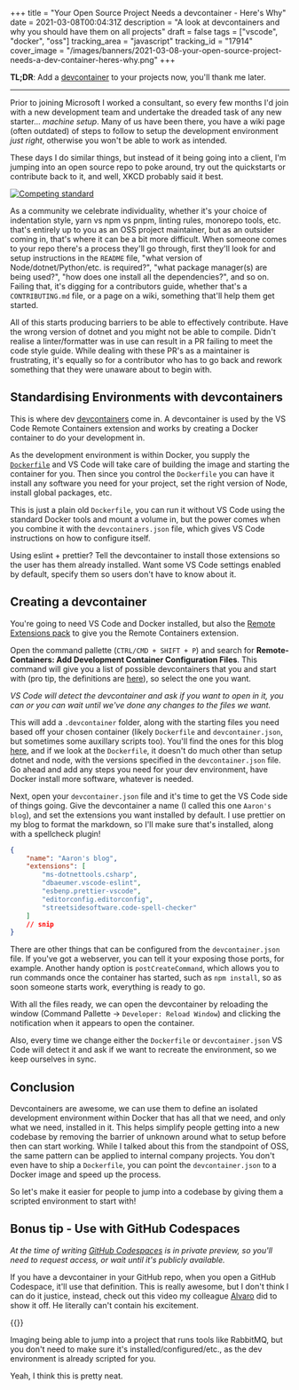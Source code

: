 +++
title = "Your Open Source Project Needs a devcontainer - Here's Why"
date = 2021-03-08T00:04:31Z
description = "A look at devcontainers and why you should have them on all projects"
draft = false
tags = ["vscode", "docker", "oss"]
tracking_area = "javascript"
tracking_id = "17914"
cover_image = "/images/banners/2021-03-08-your-open-source-project-needs-a-dev-container-heres-why.png"
+++

**TL;DR**: Add a [devcontainer](https://code.visualstudio.com/docs/remote/containers?{{<cda>}}) to your projects now, you'll thank me later.

---

Prior to joining Microsoft I worked a consultant, so every few months I'd join with a new development team and undertake the dreaded task of any new starter... _machine setup_. Many of us have been there, you have a wiki page (often outdated) of steps to follow to setup the development environment _just right_, otherwise you won't be able to work as intended.

These days I do similar things, but instead of it being going into a client, I'm jumping into an open source repo to poke around, try out the quickstarts or contribute back to it, and well, XKCD probably said it best.

[![Competing standard](https://imgs.xkcd.com/comics/standards.png)](https://xkcd.com/927/)

As a community we celebrate individuality, whether it's your choice of indentation style, yarn vs npm vs pnpm, linting rules, monorepo tools, etc. that's entirely up to you as an OSS project maintainer, but as an outsider coming in, that's where it can be a bit more difficult. When someone comes to your repo there's a process they'll go through, first they'll look for and setup instructions in the `README` file, "what version of Node/dotnet/Python/etc. is required?", "what package manager(s) are being used?", "how does one install all the dependencies?", and so on. Failing that, it's digging for a contributors guide, whether that's a `CONTRIBUTING.md` file, or a page on a wiki, something that'll help them get started.

All of this starts producing barriers to be able to effectively contribute. Have the wrong version of dotnet and you might not be able to compile. Didn't realise a linter/formatter was in use can result in a PR failing to meet the code style guide. While dealing with these PR's as a maintainer is frustrating, it's equally so for a contributor who has to go back and rework something that they were unaware about to begin with.

## Standardising Environments with devcontainers

This is where dev [devcontainers](https://code.visualstudio.com/docs/remote/containers?{{<cda>}}) come in. A devcontainer is used by the VS Code Remote Containers extension and works by creating a Docker container to do your development in.

As the development environment is within Docker, you supply the [`Dockerfile`](https://docs.docker.com/engine/reference/builder/) and VS Code will take care of building the image and starting the container for you. Then since you control the `Dockerfile` you can have it install any software you need for your project, set the right version of Node, install global packages, etc.

This is just a plain old `Dockerfile`, you can run it without VS Code using the standard Docker tools and mount a volume in, but the power comes when you combine it with the `devcontainers.json` file, which gives VS Code instructions on how to configure itself.

Using eslint + prettier? Tell the devcontainer to install those extensions so the user has them already installed. Want some VS Code settings enabled by default, specify them so users don't have to know about it.

## Creating a devcontainer

You're going to need VS Code and Docker installed, but also the [Remote Extensions pack](https://marketplace.visualstudio.com/items?itemName=ms-vscode-remote.vscode-remote-extensionpack&{{<cda>}}) to give you the Remote Containers extension.

Open the command pallette (`CTRL/CMD + SHIFT + P`) and search for **Remote-Containers: Add Development Container Configuration Files**. This command will give you a list of possible devcontainers that you and start with (pro tip, the definitions are [here](https://github.com/microsoft/vscode-dev-containers)), so select the one you want.

_VS Code will detect the devcontainer and ask if you want to open in it, you can or you can wait until we've done any changes to the files we want._

This will add a `.devcontainer` folder, along with the starting files you need based off your chosen container (likely `Dockerfile` and `devcontainer.json`, but sometimes some auxillary scripts too). You'll find the ones for this blog [here](https://github.com/aaronpowell/aaronpowell.github.io/tree/main/.devcontainer), and if we look at the `Dockerfile`, it doesn't do much other than setup dotnet and node, with the versions specified in the `devcontainer.json` file. Go ahead and add any steps you need for your dev environment, have Docker install more software, whatever is needed.

Next, open your `devcontainer.json` file and it's time to get the VS Code side of things going. Give the devcontainer a name (I called this one `Aaron's blog`), and set the extensions you want installed by default. I use prettier on my blog to format the markdown, so I'll make sure that's installed, along with a spellcheck plugin!

```json
{
    "name": "Aaron's blog",
    "extensions": [
        "ms-dotnettools.csharp",
        "dbaeumer.vscode-eslint",
        "esbenp.prettier-vscode",
        "editorconfig.editorconfig",
        "streetsidesoftware.code-spell-checker"
    ]
    // snip
}
```

There are other things that can be configured from the `devcontainer.json` file. If you've got a webserver, you can tell it your exposing those ports, for example. Another handy option is `postCreateCommand`, which allows you to run commands once the container has started, such as `npm install`, so as soon someone starts work, everything is ready to go.

With all the files ready, we can open the devcontainer by reloading the window (Command Pallette -> `Developer: Reload Window`) and clicking the notification when it appears to open the container.

Also, every time we change either the `Dockerfile` or `devcontainer.json` VS Code will detect it and ask if we want to recreate the environment, so we keep ourselves in sync.

## Conclusion

Devcontainers are awesome, we can use them to define an isolated development environment within Docker that has all that we need, and only what we need, installed in it. This helps simplify people getting into a new codebase by removing the barrier of unknown around what to setup before then can start working. While I talked about this from the standpoint of OSS, the same pattern can be applied to internal company projects. You don't even have to ship a `Dockerfile`, you can point the `devcontainer.json` to a Docker image and speed up the process.

So let's make it easier for people to jump into a codebase by giving them a scripted environment to start with!

## Bonus tip - Use with GitHub Codespaces

_At the time of writing [GitHub Codespaces](https://github.com/features/codespaces?{{<cda>}}) is in private preview, so you'll need to request access, or wait until it's publicly available._

If you have a devcontainer in your GitHub repo, when you open a GitHub Codespace, it'll use that definition. This is really awesome, but I don't think I can do it justice, instead, check out this video my colleague [Alvaro](https://twitter.com/old_sound?s=20) did to show it off. He literally can't contain his excitement.

{{<youtube B_gtLXvDQhE>}}

Imaging being able to jump into a project that runs tools like RabbitMQ, but you don't need to make sure it's installed/configured/etc., as the dev environment is already scripted for you.

Yeah, I think this is pretty neat.
